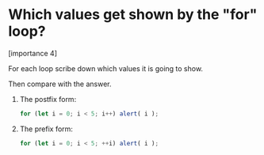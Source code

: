 # Which values get shown by the "for" loop?

[importance 4]

For each loop scribe down which values it is going to show.

Then compare with the answer.

<ol>
<li>The postfix form:

```js
for (let i = 0; i < 5; i++) alert( i );
```

</li>
<li>The prefix form:

```js
for (let i = 0; i < 5; ++i) alert( i );
```

</li>
</ol>
